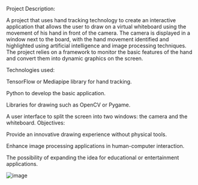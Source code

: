 Project Description:

A project that uses hand tracking technology to create an interactive application that allows the user to draw on a virtual whiteboard using the movement of his hand in front of the camera. The camera is displayed in a window next to the board, with the hand movement identified and highlighted using artificial intelligence and image processing techniques. The project relies on a framework to monitor the basic features of the hand and convert them into dynamic graphics on the screen.

Technologies used:

TensorFlow or Mediapipe library for hand tracking.

Python to develop the basic application.

Libraries for drawing such as OpenCV or Pygame.

A user interface to split the screen into two windows: the camera and the whiteboard.
Objectives:

Provide an innovative drawing experience without physical tools.

Enhance image processing applications in human-computer interaction.

The possibility of expanding the idea for educational or entertainment applications.


![image](https://github.com/user-attachments/assets/19e88d4f-27ff-4e62-9e6e-84c612568c02)
